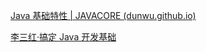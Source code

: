 [Java 基础特性 | JAVACORE (dunwu.github.io)](https://dunwu.github.io/javacore/pages/8ea213/)



[李三红·搞定 Java 开发基础](https://time.geekbang.org/opencourse/videointro/100542901?tab=intro)